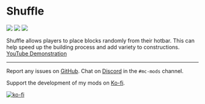 # Shuffle
[![](http://cf.way2muchnoise.eu/full_360916_downloads.svg)](https://www.curseforge.com/minecraft/mc-mods/shuffle)
[![](https://modrinth-utils.vercel.app/api/badge/downloads/?id=shuffle&logo=true)](https://www.modrinth.com/mod/shuffle)
[![](http://cf.way2muchnoise.eu/versions/360916.svg)](https://www.curseforge.com/minecraft/mc-mods/shuffle)

Shuffle allows players to place blocks randomly from their hotbar. This can help speed up the building process and add variety to constructions. [YouTube Demonstration](https://youtu.be/iTEJO_tNMgs)

---

Report any issues on [GitHub](https://github.com/Trikzon/modid/issues). Chat on [Discord](https://discord.gg/aqXkvbJ) in the `#mc-mods` channel.

Support the development of my mods on [Ko-fi](https://ko-fi.com/X7X8D56YI).

[![ko-fi](https://ko-fi.com/img/githubbutton_sm.svg)](https://ko-fi.com/X7X8D56YI)
